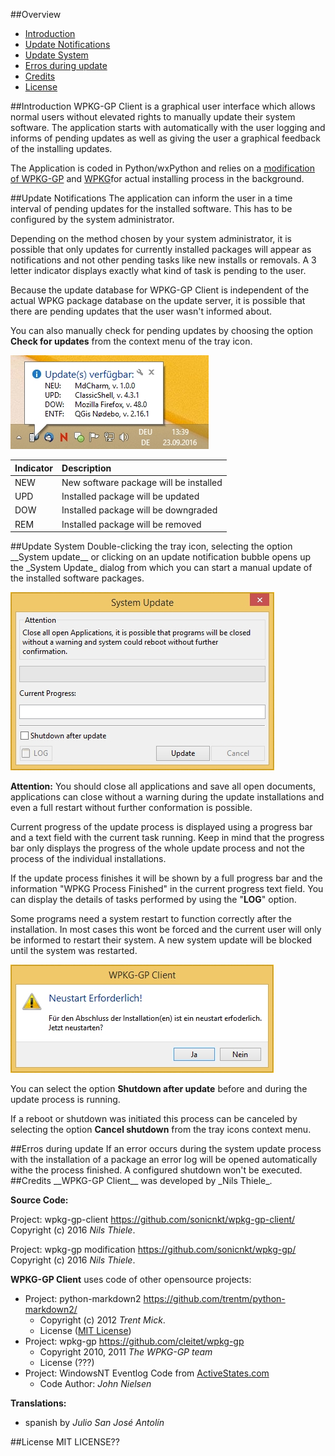 ##Overview
- [Introduction](#introduction)
- [Update Notifications](#updates)
- [Update System](#upgrade)
- [Erros during update](#error)
- [Credits](#credits)
- [License](#license)

<a name="introduction">
##Introduction
WPKG-GP Client is a graphical user interface which allows normal users without elevated rights to manually update their
system software. The application starts with automatically with the user logging and informs of pending updates as well as
giving the user a graphical feedback of the installing updates.

The Application is coded in Python/wxPython and relies on a [modification of WPKG-GP](https://github.com/sonicnkt/wpkg-gp/)
and [WPKG](https://wpkg.org/)for actual installing process in the background.

<a name="updates">
##Update Notifications
The application can inform the user in a time interval of pending updates for the installed software. This has to be 
configured by the system administrator.

Depending on the method chosen by your system administrator, it is possible that only updates for currently installed 
packages will appear as notifications and not other pending tasks like new installs or removals. A 3 letter indicator
displays exactly what kind of task is pending to the user.

Because the update database for WPKG-GP Client is independent of the actual WPKG package database on the update server, 
it is possible that there are pending updates that the user wasn't informed about.

You can also manually check for pending updates by choosing the option __Check for updates__ from the context menu of 
the tray icon.

![Update Benachrichtigung](help\help_de_01.jpg)

|Indicator|Description|
|---------|:---------|
|NEW      |New software package will be installed|
|UPD      |Installed package will be updated|
|DOW      |Installed package will be downgraded|
|REM      |Installed package will be removed|

<a name="upgrade">
##Update System
Double-clicking the tray icon, selecting the option __System update__ or clicking on an update notification bubble opens
up the _System Update_ dialog from which you can start a manual update of the installed software packages.

![System Update](help\help_en_02.jpg)

__Attention:__
You should close all applications and save all open documents, applications can close without a warning during the 
update installations and even a full restart without further conformation is possible.

Current progress of the update process is displayed using a progress bar and a text field with the current task running.
Keep in mind that the progress bar only displays the progress of the whole update process and not the process of the
individual installations.

If the update process finishes it will be shown by a full progress bar and the information "WPKG Process Finished" in 
the current progress text field. You can display the details of tasks performed by using the "__LOG__"  option.

Some programs need a system restart to function correctly after the installation. In most cases this wont be forced and 
the current user will only be informed to restart their system. A new system update will be blocked until the system was
restarted.

![Restart necessary](help\help_de_03.jpg)

You can select the option __Shutdown after update__ before and during the update process is running. 

If a reboot or shutdown was initiated this process can be canceled by selecting the option __Cancel shutdown__ from the 
tray icons context menu. 

<a name="error">
##Erros during update
If an error occurs during the system update process with the installation of a package an error log will be opened 
automatically withe the process finished. A configured shutdown won't be executed.

<a name="credits">
##Credits
__WPKG-GP Client__ was developed by _Nils Thiele_.

__Source Code:__

Project: wpkg-gp-client <https://github.com/sonicnkt/wpkg-gp-client/><br/>
Copyright (c) 2016 _Nils Thiele_.

Project: wpkg-gp modification <https://github.com/sonicnkt/wpkg-gp/><br/>
Copyright (c) 2016 _Nils Thiele_.

__WPKG-GP Client__ uses code of other opensource projects:

- Project: python-markdown2 <https://github.com/trentm/python-markdown2/>
    - Copyright (c) 2012 _Trent Mick_.
    - License ([MIT License](https://github.com/trentm/python-markdown2/blob/master/LICENSE.txt))
- Project: wpkg-gp <https://github.com/cleitet/wpkg-gp>
    - Copyright 2010, 2011 _The WPKG-GP team_
    - License (???)
- Project: WindowsNT Eventlog Code from [ActiveStates.com](http://docs.activestate.com/activepython/3.3/pywin32/Windows_NT_Eventlog.html)
    - Code Author: _John Nielsen_


__Translations:__

- spanish by _Julio San José Antolín_

<a name="license">
##License
MIT LICENSE??